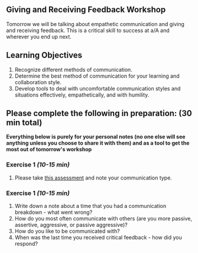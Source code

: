 ## Giving and Receiving Feedback Workshop 

Tomorrow we will be talking about empathetic communication and giving and
receiving feedback. This is a critical skill to success at a/A and wherever you
end up next. 

## Learning Objectives 
1. Recognize different methods of communication.
2. Determine the best method of communication for your learning and
   collaboration style. 
3. Develop tools to deal with uncomfortable communication styles and situations
   effectively, empathetically, and with humility. 

## Please complete the following in preparation: (30 min total)
**Everything below is purely for your personal notes (no one else will see
anything unless you choose to share it with them) and as a tool to get the most
out of tomorrow's workshop** 

### Exercise 1 *(10-15 min)*
1. Please take [this assessment] and note your communication type. 

### Exercise 1 *(10-15 min)*
1. Write down a note about a time that you had a communication breakdown - what
   went wrong? 
2. How do you most often communicate with others (are you more passive,
   assertive, aggressive, or passive aggressive)?
3. How do you like to be communicated with? 
4. When was the last time you received critical feedback - how did you respond? 

[this assessment]: https://docs.google.com/document/d/1SwjqgaKWeNw9v5tkuu9VoCiTmnbmqnyx5MvrtuUYHa0/edit?usp=sharing